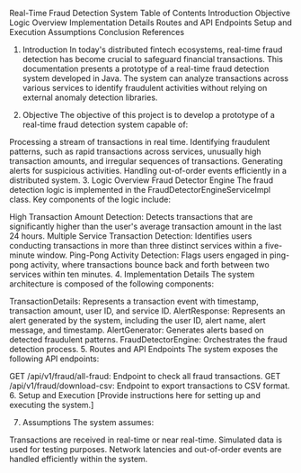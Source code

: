 Real-Time Fraud Detection System
Table of Contents
Introduction
Objective
Logic Overview
Implementation Details
Routes and API Endpoints
Setup and Execution
Assumptions
Conclusion
References
1. Introduction
In today's distributed fintech ecosystems, real-time fraud detection has become crucial to safeguard financial transactions. This documentation presents a prototype of a real-time fraud detection system developed in Java. The system can analyze transactions across various services to identify fraudulent activities without relying on external anomaly detection libraries.

2. Objective
The objective of this project is to develop a prototype of a real-time fraud detection system capable of:

Processing a stream of transactions in real time.
Identifying fraudulent patterns, such as rapid transactions across services, unusually high transaction amounts, and irregular sequences of transactions.
Generating alerts for suspicious activities.
Handling out-of-order events efficiently in a distributed system.
3. Logic Overview
Fraud Detector Engine
The fraud detection logic is implemented in the FraudDetectorEngineServiceImpl class. Key components of the logic include:

High Transaction Amount Detection: Detects transactions that are significantly higher than the user's average transaction amount in the last 24 hours.
Multiple Service Transaction Detection: Identifies users conducting transactions in more than three distinct services within a five-minute window.
Ping-Pong Activity Detection: Flags users engaged in ping-pong activity, where transactions bounce back and forth between two services within ten minutes.
4. Implementation Details
The system architecture is composed of the following components:

TransactionDetails: Represents a transaction event with timestamp, transaction amount, user ID, and service ID.
AlertResponse: Represents an alert generated by the system, including the user ID, alert name, alert message, and timestamp.
AlertGenerator: Generates alerts based on detected fraudulent patterns.
FraudDetectorEngine: Orchestrates the fraud detection process.
5. Routes and API Endpoints
The system exposes the following API endpoints:

GET /api/v1/fraud/all-fraud: Endpoint to check all fraud transactions.
GET /api/v1/fraud/download-csv: Endpoint to export transactions to CSV format.
6. Setup and Execution
[Provide instructions here for setting up and executing the system.]

7. Assumptions
The system assumes:

Transactions are received in real-time or near real-time.
Simulated data is used for testing purposes.
Network latencies and out-of-order events are handled efficiently within the system.

